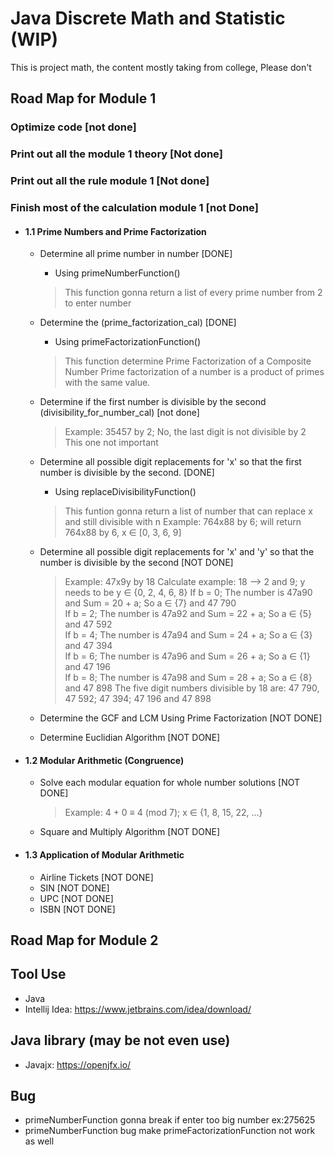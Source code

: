 # Java Discrete Math and Statistic (WIP)

This is project math, the content mostly taking from college, Please don't

## Road Map for Module 1

### Optimize code [not done]
### Print out all the module 1 theory [Not done]
### Print out all the rule module 1 [Not done]

### Finish most of the calculation module 1 [not Done]
- #### 1.1 Prime Numbers and Prime Factorization
	- Determine all prime number in number [DONE]
		- Using primeNumberFunction()
		> This function gonna return a list of every prime number from 2 to enter number

	- Determine the (prime_factorization_cal) [DONE]
		- Using primeFactorizationFunction()
		> This function determine Prime Factorization of a Composite Number
		Prime factorization of a number is a product of primes with the same value. 

	- Determine if the first number is divisible by the second (divisibility_for_number_cal) [not done]
		> Example:  35457 by 2; No, the last digit is not divisible by 2
		This one not important

	- Determine all possible digit replacements for 'x' so that the first number is divisible by the second. [DONE]
		- Using replaceDivisibilityFunction()
		> This funtion gonna return a list of number that can replace x and still divisible with n
		Example: 764x88 by 6; will return 764x88 by 6, x ∈ [0, 3, 6, 9]

	- Determine all possible digit replacements for 'x' and 'y' so that the number is divisible by the second [NOT DONE]
		> Example: 47x9y by 18
		Calculate example: 18 --> 2 and 9; y needs to be y ∈ {0, 2, 4, 6, 8} 
			If b = 0; The number is 47a90 and Sum = 20 + a; So a ∈ {7} and 47 790  
			If b = 2; The number is 47a92 and Sum = 22 + a; So a ∈ {5} and 47 592  
			If b = 4; The number is 47a94 and Sum = 24 + a; So a ∈ {3} and 47 394  
			If b = 6; The number is 47a96 and Sum = 26 + a; So a ∈ {1} and 47 196  
			If b = 8; The number is 47a98 and Sum = 28 + a; So a ∈ {8} and 47 898
			The five digit numbers divisible by 18 are:  47 790,  47 592;  47 394;  47 196  and  47 898

	- Determine the GCF and LCM Using Prime Factorization [NOT DONE]
	- Determine Euclidian Algorithm [NOT DONE]

- #### 1.2 Modular Arithmetic (Congruence)
	- Solve each modular equation for whole number solutions [NOT DONE]
		> Example: 4 + 0 ≡ 4 (mod 7); x ∈ {1, 8, 15, 22, ...} 

	- Square and Multiply Algorithm [NOT DONE]

- #### 1.3 Application of Modular Arithmetic
	- Airline Tickets [NOT DONE]
	- SIN [NOT DONE]
	- UPC [NOT DONE]
	- ISBN [NOT DONE]


## Road Map for Module 2


## Tool Use
-   Java
-   Intellij Idea: https://www.jetbrains.com/idea/download/

## Java library (may be not even use)
-   Javajx: https://openjfx.io/

## Bug 
-   primeNumberFunction gonna break if enter too big number ex:275625 
-   primeNumberFunction bug make primeFactorizationFunction not work as well